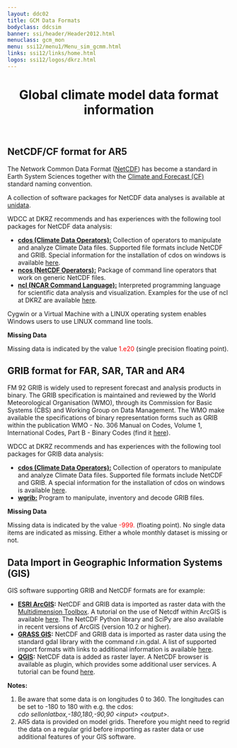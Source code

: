 ```yaml
---
layout: ddc02
title: GCM Data Formats
bodyclass: ddcsim
banner: ssi/header/Header2012.html
menuclass: gcm_mon
menu: ssi12/menu1/Menu_sim_gcmm.html
links: ssi12/links/home.html
logos: ssi12/logos/dkrz.html
---
```

<div id="pagetitle-ln">
	<h1 align="center">Global climate model data format information</h1>
</div>
<p>&nbsp;</p>

<h2>NetCDF/CF format for AR5</h2>

<p>The Network Common Data Format (<a href="http://www.unidata.ucar.edu/netcdf/" title="NetCDF" target="_blank">NetCDF</a>) has become a standard in Earth System Sciences together with the <a href="http://cfconventions.org/" title="CF Convention" target="_blank">Climate and Forecast (CF)</a> standard naming convention.
</p>

<p>A collection of software packages for NetCDF data analyses is available at <a href="http://www.unidata.ucar.edu/software/netcdf/software.html" target="_blank">unidata</a>.</p>
<p>WDCC at DKRZ recommends and has experiences with the following tool packages for NetCDF data analysis:</p>
<ul>
<li><b><a href="http://code.zmaw.de/projects/cdo" title="CDO Home" target="_blank">cdos (Climate Data Operators):</a></b> Collection of operators to manipulate and analyze Climate Data files. Supported file formats include NetCDF and GRIB. Special information for the installation of cdos on windows is available <a href="http://code.zmaw.de/projects/cdo/wiki/Win32" title="CDO Win" target="_blank">here</a>.</li>
<li><b><a href="http://nco.sourceforge.net/" title="NCO Home" target="_blank">ncos (NetCDF Operators):</a></b> Package of command line operators that work on generic NetCDF files.</li>
<li><b><a href="http://www.ncl.ucar.edu/" title="ncl" target="_blank">ncl (NCAR Command Language):</a></b> Interpreted programming language for scientific data analysis and visualization. Examples for the use of ncl at DKRZ are available <a href="http://www.dkrz.de/Nutzerportal-en/doku/vis/sw/ncl" title="ncl at DKRZ" target="_blank">here</a>.</li></ul>

<p>Cygwin or a Virtual Machine with a LINUX operating system enables Windows users to use LINUX command line tools.</p> 

<p><b>Missing Data</b></p>

<p>Missing data is indicated by the value <font color="#FF0000">1.e20</font> (single precision floating point).</p>


<h2>GRIB format for FAR, SAR, TAR and AR4</h2>

<p>FM 92 GRIB is widely used to represent forecast and analysis products in binary.
The GRIB specification is maintained and reviewed by the World Meteorological
Organisation (WMO), through its Commission for Basic Systems (CBS) and Working Group
on Data Management. The WMO make available the specifications of binary representation
forms such as GRIB within the publication WMO - No. 306 Manual on Codes, Volume 1,
International Codes, Part B - Binary Codes (find it <a href="https://community.wmo.int/activity-areas/wmo-codes">here</a>).</p>


<p>WDCC at DKRZ recommends and has experiences with the following tool packages for GRIB data analysis:</p>
<ul>
<li><b><a href="http://code.zmaw.de/projects/cdo" title="CDO Home" target="_blank">cdos (Climate Data Operators):</a></b> Collection of operators to manipulate and analyze Climate Data files. Supported file formats include NetCDF and GRIB. A special information for the installation of cdos on windows is available <a href="http://code.zmaw.de/projects/cdo/wiki/Win32" title="CDO Win" target="_blank">here</a>.</li>
<li><b><a href="http://www.cpc.ncep.noaa.gov/products/wesley/wgrib.html" title="WGRIB Home" target="_blank">wgrib:</a></b> Program to manipulate, inventory and decode GRIB files.</li></ul>

<!-- OLD
<p>Deutsches Klimarechenzentrum (DKRZ) provides software to process GRIB
data provided by the IPCC DDC as</p>

<p><b>GRIB converter ( <a href="/gcm/misc/info/Readme.grbconv">Readme</a> )</b></p>
<ul>
<li>Converts GRIB into ASCII or binary or just list the GRIB headers in short form.</li>
<li><a title="C Source Code:grbconv.c" href="/gcm/misc/grib/grbconv.c">Source code in C</a> and the executables for <a title="Solaris Executable:grbconv.s25" href="/gcm/misc/grib/grbconv.s25">Solaris 2.5</a> as well as for <a title="DOS executable:grbconv.exe" href="/gcm/misc/grib/grbconv.exe">DOS</a>.</li></ul>

<p><b>GRIB -> <a title="GrADS Homepage" href="//grads.iges.org/grads" target="_blank">GrADS</a> mapper ( <a href="/gcm/misc/info/Readme.grb2gas">Readme</a> )</b></p>
<ul>
<li>Scans through the GRIB file and prepares index and control file.</li>
<li><a title="C Source Code:grb2gas.c" href="/gcm/misc/grib/grb2gas.c">Source code in C</a> and the executables for <a title="Solaris Executable:grb2gas.s25" href="/gcm/misc/grib/grb2gas.s25">Solaris 2.5</a> as well as for <a title="DOS executable:grb2gas.exe" href="/gcm/misc/grib/grb2gas.exe">DOS</a>.</li>
<li>The GRIB -> GrADS mapper uses a <a title="IPCC DDC Code Table" href="/gcm/misc/info/TAB2vars.asc">code table</a> closely related to Code Table 2, Version 1 used for international exchange of binary data.</li></ul>


<p><b>GZIP</b></p>
<p>Gzip reduces the size of the named files using Lempel-Ziv coding (LZ77).
The source code is available on most platforms. Beside UNIX-Systems a number of
special targets like MSDOS, OS/2, VMS, Atari, Amiga, Primos are supported. The
source code including installation hints is available for free from <a alt="Homepage of the GFDL" href="http://www.delorie.com/gnu/">The GNU Project</a>.</p>

<p>The data available at IPCC DDC DKRZ are zipped with GNU ZIP Version 1.2.4. In case of trouble on Windows, please try <a alt="pkzip" href="http://www.pkware.com/download.html" target="_blank">PKZIP</a>.<p>

<p>Information on how to use unzipped ASCII data can be found in a <a title="Information on GZIP" href="/gcm/misc/info/Readme.gzip">README</a>.<p>
--> 

<p><b>Missing Data</b></p>

<p>Missing data is indicated by the value <font color="#FF0000">-999.</font> (floating point). No single data items are indicated as missing. Either a whole monthly dataset is missing or not. </p>

<h2>Data Import in Geographic Information Systems (GIS)</h2>

<p>GIS software supporting GRIB and NetCDF formats are for example:
<ul>
<li><b><a href="http://www.esri.com" title="ESRI" target="_blank">ESRI ArcGIS</a>:</b> NetCDF and GRIB data is imported as raster data with the <a href="http://desktop.arcgis.com/en/desktop/latest/tools/multidimension-toolbox/an-overview-of-the-multidimension-toolbox.htm" title="ESRI Multidimension Toolbox" target="_blank">Multidimension Toolbox</a>. A tutorial on the use of Netcdf within ArcGIS is available <a href="http://desktop.arcgis.com/en/arcmap/latest/manage-data/netcdf/about-the-netcdf-tutorial.htm" title="ESRI netcdf tutorial" target="_blank">here</a>. The NetCDF Python library and SciPy are also available in recent versions of ArcGIS (version 10.2 or higher).</li>

<li><b><a href="http://grass.osgeo.org" title="GRASS GIS" target="_blank">GRASS GIS</a>:</b> NetCDF and GRIB data is imported as raster data using the standard gdal library with the command r.in.gdal. A list of supported import formats with links to additional information is available <a href="http://www.gdal.org/formats_list.html" title="GRASS GIS formats" target="_blank">here</a>.</li>

<li><b><a href="http://www.qgis.org" title="QGIS" target="_blank">QGIS</a>:</b> NetCDF data is added as raster layer. A NetCDF browser is available as plugin, which provides some additional user services. A tutorial can be found <a href="http://www.ggiuliani.ch/download/netcdf_qgis_GG.pdf" title="QGIS tutorial" target="_blank">here</a>.</li></ul>

</p>
<p>
<b>Notes:</b> 
<ol>
<li>Be aware that some data is on longitudes 0 to 360. The longitudes can be set to -180 to 180 with e.g. the cdos:<br /><i>cdo sellonlatbox,-180,180,-90,90 &lt;input&gt; &lt;output&gt;</i>.</li>
<li>AR5 data is provided on model grids. Therefore you might need to regrid the data on a regular grid before importing as raster data or use additional features of your GIS software.</li>
</ol></p>
